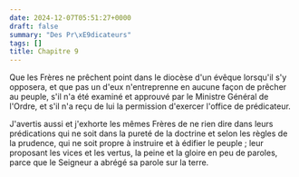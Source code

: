 ```yaml
---
date: 2024-12-07T05:51:27+0000
draft: false
summary: "Des Pr\xE9dicateurs"
tags: []
title: Chapitre 9
---
```




Que les Frères ne prêchent point dans le diocèse d'un évêque lorsqu'il s'y opposera, et que pas un d'eux n'entreprenne en aucune façon de prêcher au peuple, s'il n'a été examiné et approuvé par le Ministre Général de l'Ordre, et s'il n'a reçu de lui la permission d'exercer l'office de prédicateur.

J'avertis aussi et j'exhorte les mêmes Frères de ne rien dire dans leurs prédications qui ne soit dans la pureté de la doctrine et selon les règles de la prudence, qui ne soit propre à instruire et à édifier le peuple ; leur proposant les vices et les vertus, la peine et la gloire en peu de paroles, parce que le Seigneur a abrégé sa parole sur la terre.

